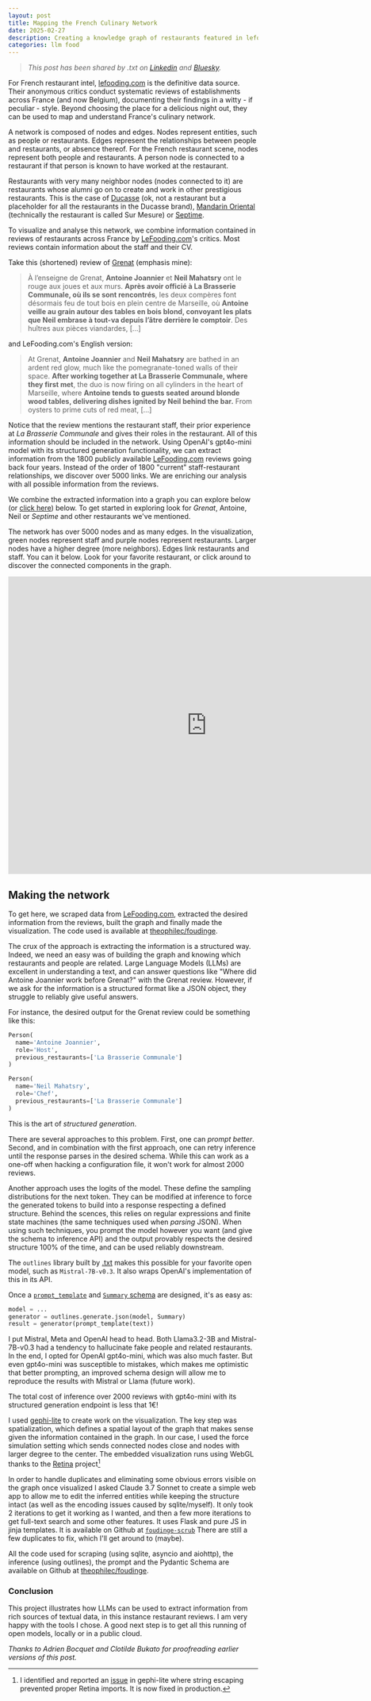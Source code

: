```yaml
---
layout: post
title: Mapping the French Culinary Network
date: 2025-02-27
description: Creating a knowledge graph of restaurants featured in lefooding.com reviews using `outlines` and `gpt4o-mini`.
categories: llm food
---
```


> _This post has been shared by .txt on [Linkedin](https://www.linkedin.com/posts/dottxt_heres-an-impressive-real-world-application-activity-7301322258201923584-01K5?utm_source=share&utm_medium=member_desktop&rcm=ACoAACOfhn4Byev3cgLMB0m80WAJqy6BUm_-NM4) and [Bluesky](https://bsky.app/profile/dottxtai.bsky.social/post/3ljb5a7hriq2y)._

For French restaurant intel, [lefooding.com](https://lefooding.com) is the definitive data source. Their anonymous critics conduct systematic reviews of establishments across France (and now Belgium), documenting their findings in a witty - if peculiar - style. Beyond choosing the place for a delicious night out, they can be used to map and understand France's culinary network.

A network is composed of nodes and edges. Nodes represent entities, such as people or restaurants. Edges represent the relationships between people and restaurants, or absence thereof. For the French restaurant scene, nodes represent both people and restaurants. A person node is connected to a restaurant if that person is known to have worked at the restaurant.

Restaurants with very many neighbor nodes (nodes connected to it) are restaurants whose alumni go on to create and work in other prestigious restaurants. This is the case of [Ducasse](https://www.ducasse-paris.com/) (ok, not a restaurant but a placeholder for all the restaurants in the Ducasse brand), [Mandarin Oriental](https://www.mandarinoriental.com/fr) (technically the restaurant is called Sur Mesure) or [Septime](https://www.septime-charonne.fr/).

To visualize and analyse this network, we combine information contained in reviews of restaurants across France by [LeFooding.com](https://lefooding.com)'s critics. Most reviews contain information about the staff and their CV.

Take this (shortened) review of [Grenat](https://lefooding.com/restaurants/grenat) (emphasis mine):

> À l’enseigne de Grenat, **Antoine Joannier** et **Neil Mahatsry** ont le rouge aux joues et aux murs. **Après avoir officié à La Brasserie Communale, où ils se sont rencontrés**, les deux compères font désormais feu de tout bois en plein centre de Marseille, où **Antoine veille au grain autour des tables en bois blond, convoyant les plats que Neil embrase à tout-va depuis l’âtre derrière le comptoir**. Des huîtres aux pièces viandardes, [...]

and LeFooding.com's English version:

> At Grenat, **Antoine Joannier** and **Neil Mahatsry** are bathed in an ardent red glow, much like the pomegranate-toned walls of their space. **After working together at La Brasserie Communale, where they first met**, the duo is now firing on all cylinders in the heart of Marseille, where **Antoine tends to guests seated around blonde wood tables, delivering dishes ignited by Neil behind the bar.** From oysters to prime cuts of red meat, [...]

Notice that the review mentions the restaurant staff, their prior experience at _La Brasserie Communale_ and gives their roles in the restaurant. All of this information should be included in the network. Using OpenAI's gpt4o-mini model with its structured generation functionality, we can extract information from the 1800 publicly available [LeFooding.com](https://lefooding.com) reviews going back four years. Instead of the order of 1800 "current" staff-restaurant relationships, we discover over 5000 links. We are enriching our analysis with all possible information from the reviews.

We combine the extracted information into a graph you can explore below (or [click here](https://ouestware.gitlab.io/retina/1.0.0-beta.4/#/graph/?url=https%3A%2F%2Fgist.githubusercontent.com%2Ftheophilec%2F351f17ece36477bc48438d5ec6d14b5a%2Fraw%2Ffa85a89541c953e8f00d6774fe42f8c4bd30fa47%2Fgraph.gexf&r=x&sa=re&ca[]=t&ca[]=ra-s&st[]=u&st[]=re&ed=u)) below. To get started in exploring look for _Grenat_, Antoine, Neil or _Septime_ and other restaurants we've mentioned.

The network has over 5000 nodes and as many edges. In the visualization, green nodes represent staff and purple nodes represent restaurants. Larger nodes have a higher degree (more neighbors). Edges link restaurants and staff. You can  it below. Look for your favorite restaurant, or click around to discover the connected components in the graph.

<iframe
  width="800"
  height="600"
  src="https://ouestware.gitlab.io/retina/1.0.0-beta.4/#/embed/?url=https%3A%2F%2Fgist.githubusercontent.com%2Ftheophilec%2F351f17ece36477bc48438d5ec6d14b5a%2Fraw%2Ffa85a89541c953e8f00d6774fe42f8c4bd30fa47%2Fgraph.gexf&r=v&sa=re&ca[]=t&ca[]=ra-s&st[]=u&st[]=re&ed=u"
  frameBorder="0"
  title="Retina"
  allowFullScreen
></iframe>




## Making the network

To get here, we scraped data from [LeFooding.com](https://lefooding.com), extracted the desired information from the reviews, built the graph and finally made the visualization. The code used is available at [theophilec/foudinge](https://github.com/theophilec/foudinge).

The crux of the approach is extracting the information is a structured way. Indeed, we need an easy was of building the graph and knowing which restaurants and people are related. Large Language Models (LLMs) are excellent in understanding a text, and can answer questions like "Where did Antoine Joannier work before Grenat?" with the Grenat review. However, if we ask for the information is a structured format like a JSON object, they struggle to reliably give useful answers.

For instance, the desired output for the Grenat review could be something like this:
```python
Person(
  name='Antoine Joannier',
  role='Host',
  previous_restaurants=['La Brasserie Communale']
)

Person(
  name='Neil Mahatsry',
  role='Chef',
  previous_restaurants=['La Brasserie Communale']
)
```
This is the art of _structured generation_.

There are several approaches to this problem. First, one can _prompt better_. Second, and in combination with the first approach, one can retry inference until the response parses in the desired schema. While this can work as a one-off when hacking a configuration file, it won't work for almost 2000 reviews.

Another approach uses the logits of the model. These define the sampling distributions for the next token. They can be modified at inference to force the generated tokens to build into a response respecting a defined structure. Behind the scences, this relies on regular expressions and finite state machines (the same techniques used when _parsing_ JSON). When using such techniques, you prompt the model however you want (and give the schema to inference API) and the output provably respects the desired structure 100% of the time, and can be used reliably downstream.

The `outlines` library built by [.txt](https://dottxt.co/) makes this possible for your favorite open model, such as `Mistral-7B-v0.3`. It also wraps OpenAI's implementation of this in its API.

Once a [`prompt_template`](https://github.com/theophilec/foudinge/blob/main/foudinge/entities.py) and [`Summary` schema](https://github.com/theophilec/foudinge/blob/main/foudinge/entities.py) are designed, it's as easy as:

```python
model = ...
generator = outlines.generate.json(model, Summary)
result = generator(prompt_template(text))
```

I put Mistral, Meta and OpenAI head to head. Both Llama3.2-3B and Mistral-7B-v0.3 had a tendency to hallucinate fake people and related restaurants. In the end, I opted for OpenAI gpt4o-mini, which was also much faster. But even gpt4o-mini was susceptible to mistakes, which makes me optimistic that better prompting, an improved schema design will allow me to reproduce the results with Mistral or Llama (future work).

The total cost of inference over 2000 reviews with gpt4o-mini with its structured generation endpoint is less that 1€!


I used [gephi-lite](https://gephi.org/gephi-lite) to create work on the visualization. The key step was spatialization, which defines a spatial layout of the graph that makes sense given the information contained in the graph. In our case, I used the force simulation setting which sends connected nodes close and nodes with larger degree to the center. The embedded visualization runs using WebGL thanks to the [Retina](https://ouestware.gitlab.io/retina) project[^1]

In order to handle duplicates and eliminating some obvious errors visible on the graph once visualized I asked Claude 3.7 Sonnet to create a simple web app to allow me to edit the inferred entities while keeping the structure intact (as well as the encoding issues caused by sqlite/myself). It only took 2 iterations to get it working as I wanted, and then a few more iterations to get full-text search and some other features. It uses Flask and pure JS in jinja templates. It is available on Github at [`foudinge-scrub`](https://github.com/theophilec/foudinge-scrub) There are still a few duplicates to fix, which I'll get around to (maybe).

All the code used for scraping (using sqlite, asyncio and aiohttp), the inference (using outlines), the prompt and the Pydantic Schema are available on Github at [theophilec/foudinge](https://github.com/theophilec/foudinge).

### Conclusion

This project illustrates how LLMs can be used to extract information from rich sources of textual data, in this instance restaurant reviews. I am very happy with the tools I chose. A good next step is to get all this running of open models, locally or in a public cloud.


_Thanks to Adrien Bocquet and Clotilde Bukato for proofreading earlier versions of this post._


[^1]: I identified and reported an [issue](https://github.com/gephi/gephi-lite/issues/187) in gephi-lite where string escaping prevented proper Retina imports. It is now fixed in production.
